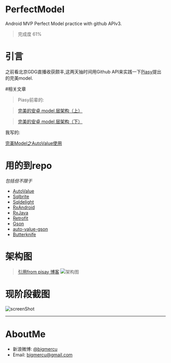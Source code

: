 # PerfectModel
Android MVP Perfect Model practice with github APIv3.

> 完成度 61%

# 引言
之前看北京GDG直播收获颇丰,这两天抽时间用Github API来实践一下[Piasy](https://github.com/Piasy)提出的完美model.

#相关文章
> Piasy前辈的:

> [完美的安卓 model 层架构（上）](http://blog.piasy.com/2016/05/06/Perfect-Android-Model-Layer/)

>[完美的安卓 model 层架构（下）](http://blog.piasy.com/2016/05/12/Perfect-Android-Model-Layer-2/)

我写的:

[完美Model之AutoValue使用](http://bigmercu.top/2016/09/08/%E5%AE%8C%E7%BE%8EModel%E4%B9%8BAutoValue%E4%BD%BF%E7%94%A8/)


# 用的到repo

*包括但不限于*

- [AutoValue](http://github.com/google/auto)
- [Sqlbrite](https://github.com/square/sqlbrite)
- [Sqldelight](https://github.com/square/sqldelight)
- [RxAndroid](https://github.com/ReactiveX/RxAndroid)
- [RxJava](https://github.com/ReactiveX/RxJava)
- [Retrofit](http://square.github.io/retrofit/)
- [Gson](https://github.com/google/gson)
- [auto-value-gson](https://github.com/rharter/auto-value-gson)
- [Butterknife](https://github.com/JakeWharton/butterknife)


# 架构图
> [引用from pisay 博客](http://blog.piasy.com/2016/05/06/Perfect-Android-Model-Layer/)
> ![架构图](http://blog.piasy.com/img/201605/perfect_android_model_layer.png)

# 现阶段截图
![screenShot](http://ww2.sinaimg.cn/mw690/b45f56f6gw1f7mb4vick5j20u01hcjvr.jpg)

---
# AboutMe
- 新浪微博: [@bigmercu](http://weibo.com/bigmercu)
- Email: bigmercu@gmail.com


